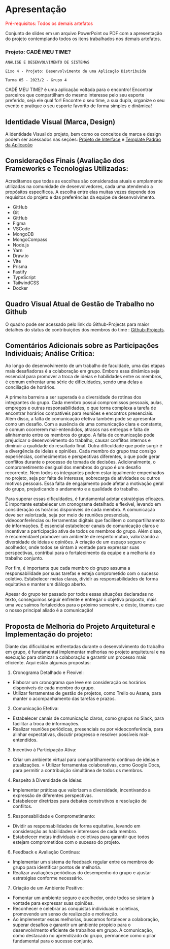 # Apresentação

<span style="color:red">Pré-requisitos: Todos os demais artefatos</span>

Conjunto de slides em um arquivo PowerPoint ou PDF com a apresentação do projeto contemplando todos os itens trabalhados nos demais artefatos.

### Projeto: CADÊ MEU TIME?

`ANÁLISE E DESENVOLVIMENTO DE SISTEMAS`

`Eixo 4 - Projeto: Desenvolvimento de uma Aplicação Distribuída`

`Turma 05 - 2023/2 - Grupo 4`

CADÊ MEU TIME? é uma aplicação voltada para o encontro! Encontrar parceiros que compartilham do mesmo interesse pelo seu esporte preferido, seja ele qual for! Encontre o seu time, a sua dupla, organize o seu evento e pratique o seu esporte favorito de forma simples e dinâmica!


## Identidade Visual (Marca, Design)

A identidade Visual do projeto, bem como os conceitos de marca e design podem ser acessados nas seções: <a href="3-Projeto de Interface.md"> Projeto de Interface</a> e 
<a href="6-Template Padrão da Aplicação.md"> Template Padrão da Aplicação</a>

## Considerações Finais (Avaliação dos Frameworks e Tecnologias Utilizadas:

Acreditamos que todas as escolhas são consideradas atuais e amplamente utilizadas na comunidade de desenvolvedores, cada uma atendendo a propósitos específicos. A escolha entre elas muitas vezes depende dos requisitos do projeto e das preferências da equipe de desenvolvimento.

- GitHub
- Git
- GitHub
- Figma	
- VSCode	
- MongoDB	
- MongoCompass	
- Node.js
- Yarn	
- Draw.io	
- Vite	
- Prisma	
- Fastify
- TypeScript	
- TailwindCSS	
- Docker

## Quadro Visual Atual de Gestão de Trabalho no Github

O quadro pode ser acessado pelo link do Github-Projects para maior detalhes do status de contribuições dos membros do time : [Github-Projects](https://github.com/orgs/ICEI-PUC-Minas-PMV-ADS/projects/459).

## Comentários Adicionais sobre as Participações Individuais; Análise Crítica:

Ao longo do desenvolvimento de um trabalho de faculdade, uma das etapas mais desafiadoras é a colaboração em grupo. Embora essa dinâmica seja essencial para promover a troca de ideias e habilidades entre os membros, é comum enfrentar uma série de dificuldades, sendo uma delas a conciliação de horários.

A primeira barreira a ser superada é a diversidade de rotinas dos integrantes do grupo. Cada membro possui compromissos pessoais, aulas, empregos e outras responsabilidades, o que torna complexa a tarefa de encontrar horários compatíveis para reuniões e encontros presenciais. Além disso, a falta de comunicação efetiva também pode se apresentar como um desafio. Com a ausência de uma comunicação clara e constante, é comum ocorrerem mal-entendidos, atrasos nas entregas e falta de alinhamento entre os membros do grupo. A falta de comunicação pode prejudicar o desenvolvimento do trabalho, causar conflitos internos e diminuir a qualidade do resultado final. Outra dificuldade que pode surgir é a divergência de ideias e opiniões. Cada membro do grupo traz consigo experiências, conhecimentos e perspectivas diferentes, o que pode gerar conflitos durante o processo de tomada de decisões. Adicionalmente, o comprometimento desigual dos membros do grupo é um desafio recorrente. Nem todos os integrantes podem estar igualmente empenhados no projeto, seja por falta de interesse, sobrecarga de atividades ou outros motivos pessoais. Essa falta de engajamento pode afetar a motivação geral do grupo, prejudicando o andamento e a qualidade do trabalho.

Para superar essas dificuldades, é fundamental adotar estratégias eficazes. É importante estabelecer um cronograma detalhado e flexível, levando em consideração os horários disponíveis de cada membro. A comunicação deve ser valorizada, seja por meio de reuniões presenciais, videoconferências ou ferramentas digitais que facilitem o compartilhamento de informações. É essencial estabelecer canais de comunicação claros e incentivar a participação ativa de todos os membros do grupo. Além disso, é recomendável promover um ambiente de respeito mútuo, valorizando a diversidade de ideias e opiniões. A criação de um espaço seguro e acolhedor, onde todos se sintam à vontade para expressar suas perspectivas, contribui para o fortalecimento da equipe e a melhoria do trabalho conjunto.

Por fim, é importante que cada membro do grupo assuma a responsabilidade por suas tarefas e esteja comprometido com o sucesso coletivo. Estabelecer metas claras, dividir as responsabilidades de forma equitativa e manter um diálogo aberto.

Apesar do grupo ter passado por todos essas situações declaradas no texto, conseguimos seguir enfrente e entregar o objetivo proposto, mais uma vez saímos fortalecidos para o próximo semestre, e deste, tiramos que o nosso principal aliado é a comunicação!

## Proposta de Melhoria do Projeto Arquitetural e Implementação do projeto:

Diante das dificuldades enfrentadas durante o desenvolvimento do trabalho em grupo, é fundamental implementar melhorias no projeto arquitetural e na execução para otimizar a colaboração e garantir um processo mais eficiente. Aqui estão algumas propostas:

1. Cronograma Detalhado e Flexível:

- Elaborar um cronograma que leve em consideração os horários disponíveis de cada membro do grupo.
- Utilizar ferramentas de gestão de projetos, como Trello ou Asana, para manter o acompanhamento das tarefas e prazos.

2. Comunicação Efetiva:

- Estabelecer canais de comunicação claros, como grupos no Slack, para facilitar a troca de informações.
- Realizar reuniões periódicas, presenciais ou por videoconferência, para alinhar expectativas, discutir progresso e resolver possíveis mal-entendidos.

3. Incentivo à Participação Ativa:

- Criar um ambiente virtual para compartilhamento contínuo de ideias e atualizações.
= Utilizar ferramentas colaborativas, como Google Docs, para permitir a contribuição simultânea de todos os membros.

4. Respeito à Diversidade de Ideias:

- Implementar práticas que valorizem a diversidade, incentivando a expressão de diferentes perspectivas.
- Estabelecer diretrizes para debates construtivos e resolução de conflitos.

5. Responsabilidade e Comprometimento:

- Dividir as responsabilidades de forma equitativa, levando em consideração as habilidades e interesses de cada membro.
- Estabelecer metas individuais e coletivas para garantir que todos estejam comprometidos com o sucesso do projeto.

6. Feedback e Avaliação Contínua:

- Implementar um sistema de feedback regular entre os membros do grupo para identificar pontos de melhoria.
- Realizar avaliações periódicas do desempenho do grupo e ajustar estratégias conforme necessário.

7. Criação de um Ambiente Positivo:

- Fomentar um ambiente seguro e acolhedor, onde todos se sintam à vontade para expressar suas opiniões.
- Reconhecer e celebrar as conquistas individuais e coletivas, promovendo um senso de realização e motivação.
- Ao implementar essas melhorias, buscamos fortalecer a colaboração, superar desafios e garantir um ambiente propício para o desenvolvimento eficiente de trabalhos em grupo. A comunicação, como destacado no aprendizado do grupo, permanece como o pilar fundamental para o sucesso conjunto.

